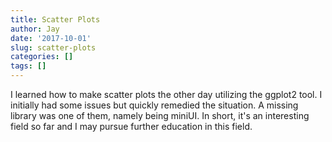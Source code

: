 ```yaml
---
title: Scatter Plots
author: Jay
date: '2017-10-01'
slug: scatter-plots
categories: []
tags: []
---
```

I learned how to make scatter plots the other day utilizing the ggplot2 tool.  I initially had some issues but quickly remedied the situation.  A missing library was one of them, namely being miniUI.  In short, it's an interesting field so far and I may pursue further education in this field.